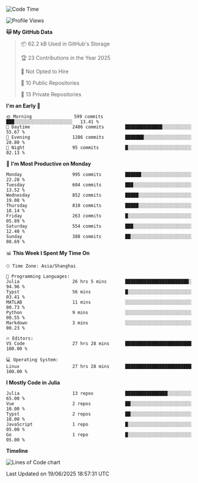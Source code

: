 <!--START_SECTION:waka-->
![Code Time](http://img.shields.io/badge/Code%20Time-571%20hrs%204%20mins-blue)

![Profile Views](http://img.shields.io/badge/Profile%20Views-7-blue)

**🐱 My GitHub Data** 

> 📦 62.2 kB Used in GitHub's Storage 
 > 
> 🏆 23 Contributions in the Year 2025
 > 
> 🚫 Not Opted to Hire
 > 
> 📜 10 Public Repositories 
 > 
> 🔑 13 Private Repositories 
 > 
**I'm an Early 🐤** 

```text
🌞 Morning                599 commits         ███░░░░░░░░░░░░░░░░░░░░░░   13.41 % 
🌆 Daytime                2486 commits        ██████████████░░░░░░░░░░░   55.67 % 
🌃 Evening                1286 commits        ███████░░░░░░░░░░░░░░░░░░   28.80 % 
🌙 Night                  95 commits          █░░░░░░░░░░░░░░░░░░░░░░░░   02.13 % 
```
📅 **I'm Most Productive on Monday** 

```text
Monday                   995 commits         ██████░░░░░░░░░░░░░░░░░░░   22.28 % 
Tuesday                  604 commits         ███░░░░░░░░░░░░░░░░░░░░░░   13.52 % 
Wednesday                852 commits         █████░░░░░░░░░░░░░░░░░░░░   19.08 % 
Thursday                 810 commits         █████░░░░░░░░░░░░░░░░░░░░   18.14 % 
Friday                   263 commits         █░░░░░░░░░░░░░░░░░░░░░░░░   05.89 % 
Saturday                 554 commits         ███░░░░░░░░░░░░░░░░░░░░░░   12.40 % 
Sunday                   388 commits         ██░░░░░░░░░░░░░░░░░░░░░░░   08.69 % 
```


📊 **This Week I Spent My Time On** 

```text
🕑︎ Time Zone: Asia/Shanghai

💬 Programming Languages: 
Julia                    26 hrs 5 mins       ████████████████████████░   94.96 % 
Typst                    56 mins             █░░░░░░░░░░░░░░░░░░░░░░░░   03.41 % 
MATLAB                   11 mins             ░░░░░░░░░░░░░░░░░░░░░░░░░   00.73 % 
Python                   9 mins              ░░░░░░░░░░░░░░░░░░░░░░░░░   00.55 % 
Markdown                 3 mins              ░░░░░░░░░░░░░░░░░░░░░░░░░   00.23 % 

🔥 Editors: 
VS Code                  27 hrs 28 mins      █████████████████████████   100.00 % 

💻 Operating System: 
Linux                    27 hrs 28 mins      █████████████████████████   100.00 % 
```

**I Mostly Code in Julia** 

```text
Julia                    13 repos            ████████████████░░░░░░░░░   65.00 % 
Vue                      2 repos             ██░░░░░░░░░░░░░░░░░░░░░░░   10.00 % 
Typst                    2 repos             ██░░░░░░░░░░░░░░░░░░░░░░░   10.00 % 
JavaScript               1 repo              █░░░░░░░░░░░░░░░░░░░░░░░░   05.00 % 
Go                       1 repo              █░░░░░░░░░░░░░░░░░░░░░░░░   05.00 % 
```



**Timeline**

![Lines of Code chart](https://raw.githubusercontent.com/dhtantoy/dhtantoy/main/assets/bar_graph.png)


 Last Updated on 19/06/2025 18:57:31 UTC
<!--END_SECTION:waka-->



<!--
**dhtantoy/dhtantoy** is a ✨ _special_ ✨ repository because its `README.md` (this file) appears on your GitHub profile.

Here are some ideas to get you started:

- 🔭 I’m currently working on ...
- 🌱 I’m currently learning ...
- 👯 I’m looking to collaborate on ...
- 🤔 I’m looking for help with ...
- 💬 Ask me about ...
- 📫 How to reach me: ...
- 😄 Pronouns: ...
- ⚡ Fun fact: ...
-->
